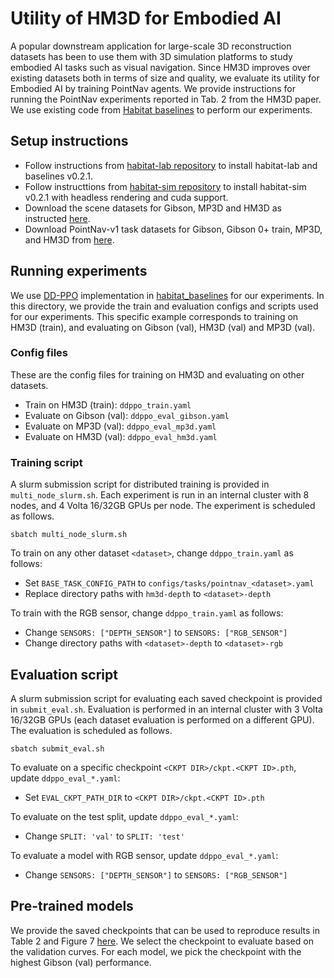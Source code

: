 # Utility of HM3D for Embodied AI
A popular downstream application for large-scale 3D reconstruction datasets has been to use them
with 3D simulation platforms to study embodied AI tasks such as visual navigation. Since HM3D improves over existing datasets both in terms of size and quality, we evaluate its utility for Embodied AI by training PointNav agents. We provide instructions for running the PointNav experiments reported in Tab. 2 from the HM3D paper.
We use existing code from [Habitat baselines](https://github.com/facebookresearch/habitat-lab/tree/master/habitat_baselines) to perform our experiments.

## Setup instructions
* Follow instructions from [habitat-lab repository](https://github.com/facebookresearch/habitat-lab) to install habitat-lab and baselines v0.2.1.
* Follow instructtions from [habitat-sim repository](https://github.com/facebookresearch/habitat-sim) to install habitat-sim v0.2.1 with headless rendering and cuda support.
* Download the scene datasets for Gibson, MP3D and HM3D as instructed [here](https://github.com/facebookresearch/habitat-lab#data).
* Download PointNav-v1 task datasets for Gibson, Gibson 0+ train, MP3D, and HM3D from [here](https://github.com/facebookresearch/habitat-lab#task-datasets).


## Running experiments
We use [DD-PPO](https://arxiv.org/abs/1911.00357) implementation in [habitat_baselines](https://github.com/facebookresearch/habitat-lab/tree/master/habitat_baselines) for our experiments.  In this directory, we provide the train and evaluation configs and scripts used for our experiments. This specific example corresponds to training on HM3D (train), and evaluating on Gibson (val), HM3D (val) and MP3D (val).

### Config files
These are the config files for training on HM3D and evaluating on other datasets.
* Train on HM3D (train): `ddppo_train.yaml`
* Evaluate on Gibson (val): `ddppo_eval_gibson.yaml`
* Evaluate on MP3D (val): `ddppo_eval_mp3d.yaml`
* Evaluate on HM3D (val): `ddppo_eval_hm3d.yaml`

### Training script
A slurm submission script for distributed training is provided in `multi_node_slurm.sh`. Each experiment is run in an internal cluster with 8 nodes, and 4 Volta 16/32GB GPUs per node. The experiment is scheduled as follows.

```
sbatch multi_node_slurm.sh
```
To train on any other dataset `<dataset>`, change `ddppo_train.yaml` as follows:
* Set `BASE_TASK_CONFIG_PATH` to `configs/tasks/pointnav_<dataset>.yaml`
* Replace directory paths with `hm3d-depth`  to `<dataset>-depth`

To train with the RGB sensor, change `ddppo_train.yaml` as follows:
* Change `SENSORS: ["DEPTH_SENSOR"]` to `SENSORS: ["RGB_SENSOR"]`
* Change directory paths with `<dataset>-depth` to `<dataset>-rgb`

## Evaluation script
A slurm submission script for evaluating each saved checkpoint is provided in `submit_eval.sh`. Evaluation is performed in an internal cluster with 3 Volta 16/32GB GPUs (each dataset evaluation is performed on a different GPU). The evaluation is scheduled as follows.

```
sbatch submit_eval.sh
```

To evaluate on a specific checkpoint `<CKPT DIR>/ckpt.<CKPT ID>.pth`, update `ddppo_eval_*.yaml`:
* Set `EVAL_CKPT_PATH_DIR` to `<CKPT DIR>/ckpt.<CKPT ID>.pth`

To evaluate on the test split, update `ddppo_eval_*.yaml`:
* Change `SPLIT: 'val'` to `SPLIT: 'test'`

To evaluate a model with RGB sensor, update `ddppo_eval_*.yaml`:
* Change `SENSORS: ["DEPTH_SENSOR"]` to `SENSORS: ["RGB_SENSOR"]`

## Pre-trained models
We provide the saved checkpoints that can be used to reproduce results in Table 2 and Figure 7 [here](https://dl.fbaipublicfiles.com/habitat/data/baselines/v1/hm3d_ddppo_pointnav_baselines_v1.zip). We select the checkpoint to evaluate based on the validation curves. For each model, we pick the checkpoint with the highest Gibson (val) performance.
